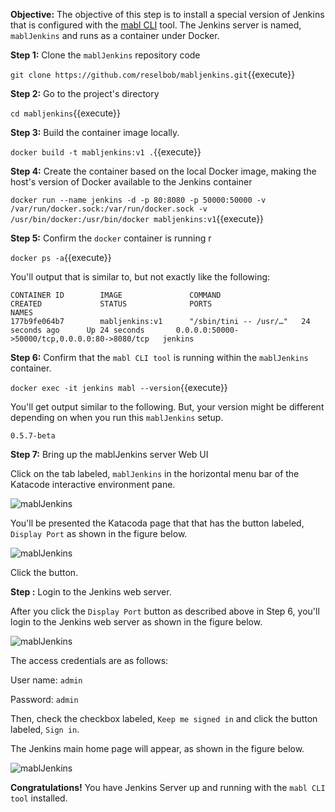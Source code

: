 **Objective:** The objective of this step is to install a special version of Jenkins that is configured with the [mabl CLI](https://help.mabl.com/docs/mabl-cli) tool. The Jenkins server is named, `mablJenkins` and runs as a container under Docker.

**Step 1:** Clone the `mablJenkins` repository code

`git clone https://github.com/reselbob/mabljenkins.git`{{execute}}

**Step 2:** Go to the project's directory

`cd mabljenkins`{{execute}}

**Step 3:** Build the container image locally.

`docker build -t mabljenkins:v1 .`{{execute}}

**Step 4:** Create the container based on the local Docker image, making the host's version of Docker available to the Jenkins container

`docker run --name jenkins -d -p 80:8080 -p 50000:50000 -v /var/run/docker.sock:/var/run/docker.sock -v /usr/bin/docker:/usr/bin/docker mabljenkins:v1`{{execute}}

**Step 5:** Confirm the `docker` container is running r

`docker ps -a`{{execute}}

You'll output that is similar to, but not exactly like the following:

```
CONTAINER ID        IMAGE               COMMAND                  CREATED             STATUS              PORTS                       NAMES
177b9fe064b7        mabljenkins:v1      "/sbin/tini -- /usr/…"   24 seconds ago      Up 24 seconds       0.0.0.0:50000->50000/tcp,0.0.0.0:80->8080/tcp   jenkins
```

**Step 6:** Confirm that the `mabl CLI tool` is running within the `mablJenkins` container.

`docker exec -it jenkins mabl --version`{{execute}}

You'll get output similar to the following. But, your version might be different depending on when you run this `mablJenkins` setup.

`0.5.7-beta`

**Step 7:** Bring up the mablJenkins server Web UI

Click on the tab labeled, `mablJenkins` in the horizontal menu bar of the Katacode interactive environment pane.

![mablJenkins](https://katacoda.com/reselbob/scenarios/using-mabl-cli-with-jenkins/assets/select-mabl-tab.png)

You'll be presented the Katacoda page that that has the button labeled, `Display Port` as shown in the figure below.

![mablJenkins](https://katacoda.com/reselbob/scenarios/using-mabl-cli-with-jenkins/assets/select-port-80.png)

Click the button.

**Step :** Login to the Jenkins web server.

After you click the `Display Port` button as described above in Step 6, you'll login to the Jenkins web server as shown in the figure below.

![mablJenkins](https://katacoda.com/reselbob/scenarios/using-mabl-cli-with-jenkins/assets/login-jenkins.png)

The access credentials are as follows:

User name: `admin`

Password: `admin`


Then, check the checkbox labeled, `Keep me signed in` and click the button labeled, `Sign in`.

The Jenkins main home page will appear, as shown in the figure below.

![mablJenkins](https://katacoda.com/reselbob/scenarios/using-mabl-cli-with-jenkins/assets/jenkins-main-page.png)


**Congratulations!** You have Jenkins Server up and running with the `mabl CLI tool` installed.
